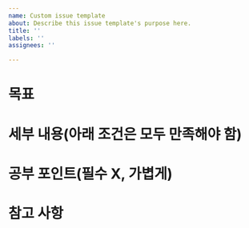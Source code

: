 ```yaml
---
name: Custom issue template
about: Describe this issue template's purpose here.
title: ''
labels: ''
assignees: ''

---
```


# 목표


# 세부 내용(아래 조건은 모두 만족해야 함)

<!--
스펙
```
GET localhost:8080/test/greeting/{name}
```
예시
```shell
# 요청
GET localhost:8080/test/greeting/ssoyeong

# 응답
Hello, ssoyeong!
```
- 이 이슈에 대한 PR의 description에 실행 결과를 공유할 것
-->

# 공부 포인트(필수 X, 가볍게)


# 참고 사항
